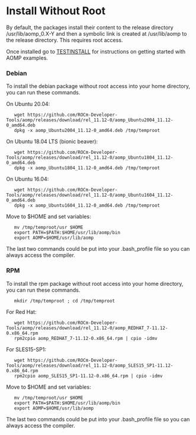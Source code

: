 # Install Without Root
By default, the packages install their content to the release directory /usr/lib/aomp_0.X-Y and then a  symbolic link is created at /usr/lib/aomp to the release directory. This requires root access.

Once installed go to [TESTINSTALL](TESTINSTALL.md) for instructions on getting started with AOMP examples.

### Debian
To install the debian package without root access into your home directory, you can run these commands.<br>

On Ubuntu 20.04:
```
   wget https://github.com/ROCm-Developer-Tools/aomp/releases/download/rel_11.12-0/aomp_Ubuntu2004_11.12-0_amd64.deb
   dpkg -x aomp_Ubuntu2004_11.12-0_amd64.deb /tmp/temproot
```
On Ubuntu 18.04 LTS (bionic beaver):
```
   wget https://github.com/ROCm-Developer-Tools/aomp/releases/download/rel_11.12-0/aomp_Ubuntu1804_11.12-0_amd64.deb
   dpkg -x aomp_Ubuntu1804_11.12-0_amd64.deb /tmp/temproot
```
On Ubuntu 16.04:
```
   wget https://github.com/ROCm-Developer-Tools/aomp/releases/download/rel_11.12-0/aomp_Ubuntu1604_11.12-0_amd64.deb
   dpkg -x aomp_Ubuntu1604_11.12-0_amd64.deb /tmp/temproot
```
Move to $HOME and set variables:
```
   mv /tmp/temproot/usr $HOME
   export PATH=$PATH:$HOME/usr/lib/aomp/bin
   export AOMP=$HOME/usr/lib/aomp
```
The last two commands could be put into your .bash_profile file so you can always access the compiler.

### RPM
To install the rpm package without root access into your home directory, you can run these commands.
```
   mkdir /tmp/temproot ; cd /tmp/temproot 
```
For Red Hat:
```
   wget https://github.com/ROCm-Developer-Tools/aomp/releases/download/rel_11.12-0/aomp_REDHAT_7-11.12-0.x86_64.rpm
   rpm2cpio aomp_REDHAT_7-11.12-0.x86_64.rpm | cpio -idmv
```
For SLES15-SP1:
```
   wget https://github.com/ROCm-Developer-Tools/aomp/releases/download/rel_11.12-0/aomp_SLES15_SP1-11.12-0.x86_64.rpm
   rpm2cpio aomp_SLES15_SP1-11.12-0.x86_64.rpm | cpio -idmv
```
Move to $HOME and set variables:
```
   mv /tmp/temproot/usr $HOME
   export PATH=$PATH:$HOME/usr/lib/aomp/bin
   export AOMP=$HOME/usr/lib/aomp
```
The last two commands could be put into your .bash_profile file so you can always access the compiler.

